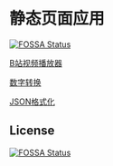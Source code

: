 # 静态页面应用
[![FOSSA Status](https://app.fossa.io/api/projects/git%2Bgithub.com%2Fyougg%2Fpageapp.svg?type=shield)](https://app.fossa.io/projects/git%2Bgithub.com%2Fyougg%2Fpageapp?ref=badge_shield)


[B站视频播放器](https://yougg.github.io/pageapp/bilibili-player/)

[数字转换](https://yougg.github.io/pageapp/convert-number/)

[JSON格式化](https://yougg.github.io/pageapp/json/)


## License
[![FOSSA Status](https://app.fossa.io/api/projects/git%2Bgithub.com%2Fyougg%2Fpageapp.svg?type=large)](https://app.fossa.io/projects/git%2Bgithub.com%2Fyougg%2Fpageapp?ref=badge_large)